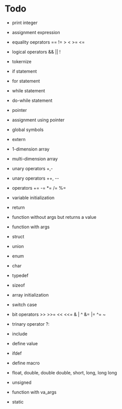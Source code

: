 # Todo

* print integer
* assignment expression

* equality oeprators == != > < >= <=
* logical operators && || !
* tokernize

* if statement
- for statement
- while statement
- do-while statement

- pointer
- assignment using pointer

- global symbols
- extern

- 1-dimension array
- multi-dimension array

- unary operators +,-
- unary operators ++, --
- operators += -= *= /= %=

- variable initialization

- return
- function without args but returns a value
- function with args

- struct
- union
- enum

- char

- typedef
- sizeof

- array initialization

- switch case

- bit operators >> >>= << <<= & | ^  &= |= ^= ~
- trinary operator ?:

- include
- define value
- ifdef
- define macro

- float, double, double double, short, long, long long
- unsigned

- function with va_args

- static

